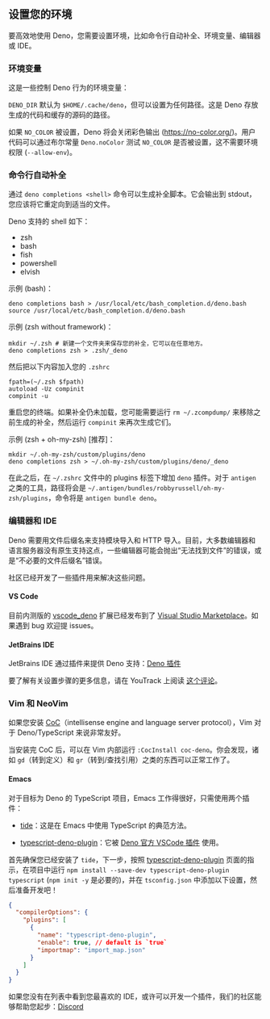 ## 设置您的环境

要高效地使用 Deno，您需要设置环境，比如命令行自动补全、环境变量、编辑器或 IDE。

### 环境变量

这是一些控制 Deno 行为的环境变量：

`DENO_DIR` 默认为 `$HOME/.cache/deno`，但可以设置为任何路径。这是 Deno 存放生成的代码和缓存的源码的路径。

如果 `NO_COLOR` 被设置，Deno 将会关闭彩色输出 (<https://no-color.org/>)。用户代码可以通过布尔常量 `Deno.noColor` 测试 `NO_COLOR` 是否被设置，这不需要环境权限 (`--allow-env`)。

### 命令行自动补全

通过 `deno completions <shell>` 命令可以生成补全脚本。它会输出到 stdout，您应该将它重定向到适当的文件。

Deno 支持的 shell 如下：

- zsh
- bash
- fish
- powershell
- elvish

示例 (bash)：

```shell
deno completions bash > /usr/local/etc/bash_completion.d/deno.bash
source /usr/local/etc/bash_completion.d/deno.bash
```

示例 (zsh without framework)：

```shell
mkdir ~/.zsh # 新建一个文件夹来保存您的补全，它可以在任意地方。
deno completions zsh > .zsh/_deno
```

然后把以下内容加入您的 `.zshrc`

```shell
fpath=(~/.zsh $fpath)
autoload -Uz compinit
compinit -u
```

重启您的终端。如果补全仍未加载，您可能需要运行 `rm ~/.zcompdump/` 来移除之前生成的补全，然后运行 `compinit` 来再次生成它们。

示例 (zsh + oh-my-zsh) \[推荐\]：

```shell
mkdir ~/.oh-my-zsh/custom/plugins/deno
deno completions zsh > ~/.oh-my-zsh/custom/plugins/deno/_deno
```

在此之后，在 `~/.zshrc` 文件中的 plugins 标签下增加 `deno` 插件。对于 `antigen` 之类的工具，路径将会是 `~/.antigen/bundles/robbyrussell/oh-my-zsh/plugins`，命令将是 `antigen bundle deno`。

### 编辑器和 IDE

Deno 需要用文件后缀名来支持模块导入和 HTTP 导入。目前，大多数编辑器和语言服务器没有原生支持这点，一些编辑器可能会抛出“无法找到文件”的错误，或是“不必要的文件后缀名”错误。

社区已经开发了一些插件用来解决这些问题。

#### VS Code

目前内测版的 [vscode_deno](https://github.com/denoland/vscode_deno) 扩展已经发布到了 [Visual Studio Marketplace](https://marketplace.visualstudio.com/items?itemName=denoland.vscode-deno)。如果遇到 bug 欢迎提 issues。

#### JetBrains IDE

JetBrains IDE 通过插件来提供 Deno 支持：[Deno 插件](https://plugins.jetbrains.com/plugin/14382-deno)

要了解有关设置步骤的更多信息，请在 YouTrack 上阅读 [这个评论](https://youtrack.jetbrains.com/issue/WEB-41607#focus=streamItem-27-4160152.0-0)。

### Vim 和 NeoVim

如果您安装 [CoC](https://github.com/neoclide/coc.nvim)（intellisense engine and language server protocol），Vim 对于 Deno/TypeScript 来说非常友好。

当安装完 CoC 后，可以在 Vim 内部运行 `:CocInstall coc-deno`。你会发现，诸如 `gd`（转到定义）和 `gr`（转到/查找引用）之类的东西可以正常工作了。

#### Emacs

对于目标为 Deno 的 TypeScript 项目，Emacs 工作得很好，只需使用两个插件：

+ [tide](https://github.com/ananthakumaran/tide)：这是在 Emacs 中使用 TypeScript 的典范方法。

+ [typescript-deno-plugin](https://github.com/justjavac/typescript-deno-plugin)：它被 [Deno 官方 VSCode 插件](https://github.com/denoland/vscode_deno) 使用。

首先确保您已经安装了 `tide`，下一步，按照 [typescript-deno-plugin](https://github.com/justjavac/typescript-deno-plugin) 页面的指示，在项目中运行 `npm install --save-dev typescript-deno-plugin typescript` (`npm init -y` 是必要的)，并在 `tsconfig.json` 中添加以下设置，然后准备开发吧！

```json
{
  "compilerOptions": {
    "plugins": [
      {
        "name": "typescript-deno-plugin",
        "enable": true, // default is `true`
        "importmap": "import_map.json"
      }
    ]
  }
}
```

如果您没有在列表中看到您最喜欢的 IDE，或许可以开发一个插件，我们的社区能够帮助您起步：[Discord](https://discord.gg/deno)
